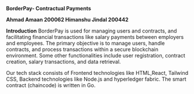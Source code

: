 **BorderPay- Contractual Payments**
				
			
**Ahmad Amaan 	200062
Himanshu Jindal 	200442**
					
**Introduction** 
BorderPay is used for managing users and contracts, and facilitating financial transactions like salary payments between employers and employees.
The primary objective is to manage users, handle contracts, and process transactions within a secure blockchain environment. Some other functionalities include user registration, contract creation, salary transactions, and data retrieval.

Our tech stack consists of Frontend technologies  like HTML,React, Tailwind CSS, Backend technologies like Node.js and hyperledger fabric. The smart contract (chaincode) is written in Go.
